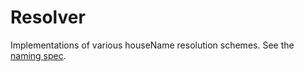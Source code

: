 # Resolver

Implementations of various houseName resolution schemes.
See the [naming spec](/doc/naming.md).

